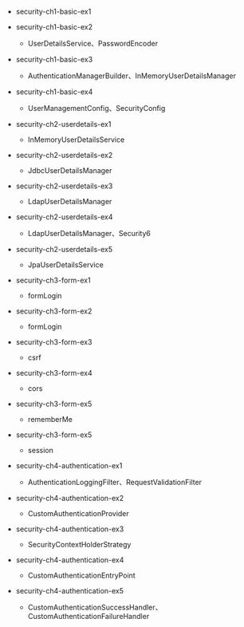 - security-ch1-basic-ex1
- security-ch1-basic-ex2
    - UserDetailsService、PasswordEncoder
- security-ch1-basic-ex3
    - AuthenticationManagerBuilder、InMemoryUserDetailsManager
- security-ch1-basic-ex4
    - UserManagementConfig、SecurityConfig

- security-ch2-userdetails-ex1
    - InMemoryUserDetailsService
- security-ch2-userdetails-ex2
    - JdbcUserDetailsManager
- security-ch2-userdetails-ex3
    - LdapUserDetailsManager
- security-ch2-userdetails-ex4
    - LdapUserDetailsManager、Security6
- security-ch2-userdetails-ex5
    - JpaUserDetailsService

- security-ch3-form-ex1
  - formLogin
- security-ch3-form-ex2
  - formLogin
- security-ch3-form-ex3
  - csrf
- security-ch3-form-ex4
  - cors
- security-ch3-form-ex5
  - rememberMe
- security-ch3-form-ex5
  - session

- security-ch4-authentication-ex1
    - AuthenticationLoggingFilter、RequestValidationFilter
- security-ch4-authentication-ex2
    - CustomAuthenticationProvider
- security-ch4-authentication-ex3
    - SecurityContextHolderStrategy
- security-ch4-authentication-ex4
    - CustomAuthenticationEntryPoint
- security-ch4-authentication-ex5
    - CustomAuthenticationSuccessHandler、CustomAuthenticationFailureHandler



